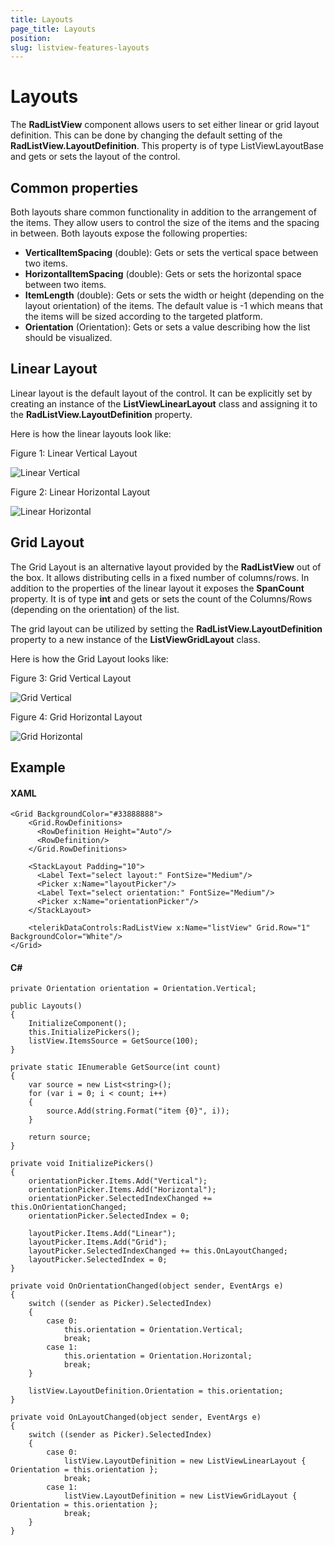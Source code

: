 ```yaml
---
title: Layouts
page_title: Layouts
position: 
slug: listview-features-layouts
---
```


# Layouts

The **RadListView** component allows users to set either linear or grid layout definition. This can be done by changing the default setting of the **RadListView.LayoutDefinition**. This property is of type ListViewLayoutBase and gets or sets the layout of the control. 

## Common properties

Both layouts share common functionality in addition to the arrangement of the items. They allow users to control the size of the items and the spacing in between. Both layouts expose the following properties:

- **VerticalItemSpacing** (double): Gets or sets the vertical space between two items.
- **HorizontalItemSpacing** (double): Gets or sets the horizontal space between two items.
- **ItemLength** (double): Gets or sets the width or height (depending on the layout orientation) of the items. The default value is -1 which means that the items will be sized according to the targeted platform.
- **Orientation** (Orientation): Gets or sets a value describing how the list should be visualized.

## Linear Layout

Linear layout is the default layout of the control. It can be explicitly set by creating an instance of the **ListViewLinearLayout** class and assigning it to the **RadListView.LayoutDefinition** property.

Here is how the linear layouts look like:

Figure 1: Linear Vertical Layout

![Linear Vertical](images/listview-features-layout.png)

Figure 2: Linear Horizontal Layout

![Linear Horizontal](images/listview-features-horizontal-layout.png)

## Grid Layout

The Grid Layout is an alternative layout provided by the **RadListView** out of the box. It allows distributing cells in a fixed number of columns/rows. In addition to the properties of the linear layout it exposes the **SpanCount** property. It is of type **int** and gets or sets the count of the Columns/Rows (depending on the orientation) of the list. 

The grid layout can be utilized by setting the **RadListView.LayoutDefinition** property to a new instance of the **ListViewGridLayout** class.

Here is how the Grid Layout looks like:

Figure 3: Grid Vertical Layout

![Grid Vertical](images/listview-features-grid-layout.png)

Figure 4: Grid Horizontal Layout

![Grid Horizontal](images/listview-features-horizontal-grid-layout.png)

## Example

#### XAML
	<Grid BackgroundColor="#33888888">
		<Grid.RowDefinitions>
		  <RowDefinition Height="Auto"/>
		  <RowDefinition/>
		</Grid.RowDefinitions>
		
		<StackLayout Padding="10">
		  <Label Text="select layout:" FontSize="Medium"/>
		  <Picker x:Name="layoutPicker"/>
		  <Label Text="select orientation:" FontSize="Medium"/>
		  <Picker x:Name="orientationPicker"/>
		</StackLayout>

		<telerikDataControls:RadListView x:Name="listView" Grid.Row="1" BackgroundColor="White"/>
	</Grid>

#### C# 

    private Orientation orientation = Orientation.Vertical;

    public Layouts()
    {
        InitializeComponent();
        this.InitializePickers();
        listView.ItemsSource = GetSource(100);
    }

    private static IEnumerable GetSource(int count)
    {
        var source = new List<string>();
        for (var i = 0; i < count; i++)
        {
            source.Add(string.Format("item {0}", i));
        }

        return source;
    }

    private void InitializePickers()
    {
        orientationPicker.Items.Add("Vertical");
        orientationPicker.Items.Add("Horizontal");
        orientationPicker.SelectedIndexChanged += this.OnOrientationChanged;
        orientationPicker.SelectedIndex = 0;  
        
        layoutPicker.Items.Add("Linear");
        layoutPicker.Items.Add("Grid");
        layoutPicker.SelectedIndexChanged += this.OnLayoutChanged;
        layoutPicker.SelectedIndex = 0;
    }

    private void OnOrientationChanged(object sender, EventArgs e)
    {
        switch ((sender as Picker).SelectedIndex)
        {
            case 0:
                this.orientation = Orientation.Vertical;
                break;
            case 1:
                this.orientation = Orientation.Horizontal;
                break;
        }
        
        listView.LayoutDefinition.Orientation = this.orientation;
    }

    private void OnLayoutChanged(object sender, EventArgs e)
    {
        switch ((sender as Picker).SelectedIndex)
        {
            case 0:
                listView.LayoutDefinition = new ListViewLinearLayout { Orientation = this.orientation };
                break;
            case 1:
                listView.LayoutDefinition = new ListViewGridLayout { Orientation = this.orientation };
                break;
        }
    }